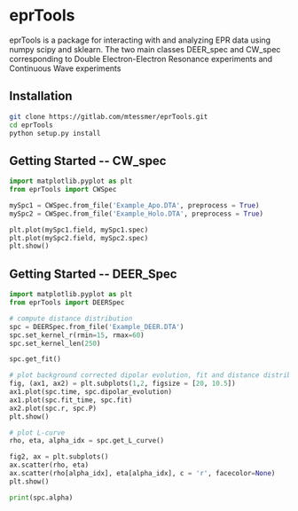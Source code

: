 # eprTools

eprTools is a package for interacting with and analyzing EPR data using numpy scipy and sklearn.
The two main classes DEER_spec and CW_spec corresponding to Double Electron-Electron Resonance experiments and Continuous Wave experiments

## Installation
```bash
git clone https://gitlab.com/mtessmer/eprTools.git 
cd eprTools
python setup.py install
```

## Getting Started -- CW_spec

```python
import matplotlib.pyplot as plt
from eprTools import CWSpec

mySpc1 = CWSpec.from_file('Example_Apo.DTA', preprocess = True)
mySpc2 = CWSpec.from_file('Example_Holo.DTA', preprocess = True)

plt.plot(mySpc1.field, mySpc1.spec)
plt.plot(mySpc2.field, mySpc2.spec)
plt.show()
```

## Getting Started -- DEER_Spec

```python
import matplotlib.pyplot as plt
from eprTools import DEERSpec

# compute distance distribution
spc = DEERSpec.from_file('Example_DEER.DTA')
spc.set_kernel_r(rmin=15, rmax=60)
spc.set_kernel_len(250)

spc.get_fit()

# plot background corrected dipolar evolution, fit and distance distribution
fig, (ax1, ax2) = plt.subplots(1,2, figsize = [20, 10.5])
ax1.plot(spc.time, spc.dipolar_evolution)
ax1.plot(spc.fit_time, spc.fit)
ax2.plot(spc.r, spc.P)
plt.show()

# plot L-curve
rho, eta, alpha_idx = spc.get_L_curve()

fig2, ax = plt.subplots()
ax.scatter(rho, eta)
ax.scatter(rho[alpha_idx], eta[alpha_idx], c = 'r', facecolor=None)
plt.show()

print(spc.alpha)
```
